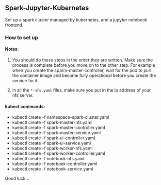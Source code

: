 ## Spark-Jupyter-Kubernetes

Set up a spark cluster managed by kubernetes, and a jupyter notebook frontend. 

### How to set up

#### Notes:

1) You should do these steps in the order they are written. Make sure the process is complete before you move on to the other step. For example when you create the sparm-master-controller, wait for the pod to pull the container image and become fully operational before you create the service for it. 

2) In all the `*-nfs.yaml` files, make sure you put in the ip address of your nfs server.

#### kubect commands:

- kubectl create -f namespace-spark-cluster.yaml
- kubectl create -f spark-master-nfs.yaml
- kuebctl create -f spark-master-controller.yaml
- kubectl create -f spark-master-service.yaml
- kubectl create -f spark-ui-controller.yaml
- kubectl create -f spark-ui-service.yaml
- kubectl create -f spark-worker-nfs.yaml
- kubectl create -f spark-worker-controller.yaml
- kubectl create -f notebook-nfs.yaml
- kubectl create -f notebook-controller.yaml
- kubectl create -f notebook-service.yaml


Good luck...
